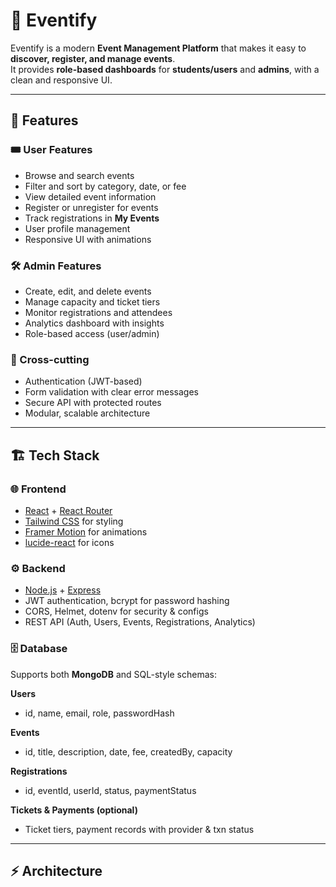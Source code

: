 # 📌 Eventify

Eventify is a modern **Event Management Platform** that makes it easy to **discover, register, and manage events**.  
It provides **role-based dashboards** for **students/users** and **admins**, with a clean and responsive UI.

---

## 🚀 Features

### 🎟️ User Features
- Browse and search events
- Filter and sort by category, date, or fee
- View detailed event information
- Register or unregister for events
- Track registrations in **My Events**
- User profile management
- Responsive UI with animations

### 🛠️ Admin Features
- Create, edit, and delete events
- Manage capacity and ticket tiers
- Monitor registrations and attendees
- Analytics dashboard with insights
- Role-based access (user/admin)

### 🔐 Cross-cutting
- Authentication (JWT-based)
- Form validation with clear error messages
- Secure API with protected routes
- Modular, scalable architecture

---

## 🏗️ Tech Stack

### 🌐 Frontend
- [React](https://reactjs.org/) + [React Router](https://reactrouter.com/)
- [Tailwind CSS](https://tailwindcss.com/) for styling
- [Framer Motion](https://www.framer.com/motion/) for animations
- [lucide-react](https://lucide.dev/) for icons

### ⚙️ Backend
- [Node.js](https://nodejs.org/) + [Express](https://expressjs.com/)
- JWT authentication, bcrypt for password hashing
- CORS, Helmet, dotenv for security & configs
- REST API (Auth, Users, Events, Registrations, Analytics)

### 🗄️ Database
Supports both **MongoDB** and SQL-style schemas:

**Users**
- id, name, email, role, passwordHash

**Events**
- id, title, description, date, fee, createdBy, capacity

**Registrations**
- id, eventId, userId, status, paymentStatus

**Tickets & Payments (optional)**
- Ticket tiers, payment records with provider & txn status

---

## ⚡ Architecture


